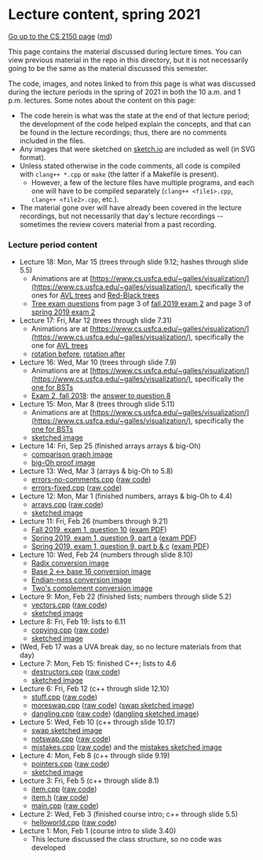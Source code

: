 Lecture content, spring 2021
============================

[Go up to the CS 2150 page](../index.html) ([md](../index.md))

This page contains the material discussed during lecture times.  You can view previous material in the repo in this directory, but it is not necessarily going to be the same as the material discussed this semester.


The code, images, and notes linked to from this page is what was discussed during the lecture periods in the spring of 2021 in both the 10 a.m. and 1 p.m. lectures.  Some notes about the content on this page:

- The code herein is what was the state at the end of that lecture period; the development of the code helped explain the concepts, and that can be found in the lecture recordings; thus, there are no comments included in the files.
- Any images that were sketched on [sketch.io](https://sketch.io/sketchpad/) are included as well (in SVG format).
- Unless stated otherwise in the code comments, all code is compiled with `clang++ *.cpp` or `make` (the latter if a Makefile is present).
    - However, a few of the lecture files have multiple programs, and each one will have to be compiled separately (`clang++ <file1>.cpp`, `clang++ <file2>.cpp`, etc.).
- The material gone over will have already been covered in the lecture recordings, but not necessarily that day's lecture recordings -- sometimes the review covers material from a past recording.

### Lecture period content

- Lecture 18: Mon, Mar 15 (trees through slide 9.12; hashes through slide 5.5)
    - Animations are at [https://www.cs.usfca.edu/~galles/visualization/](https://www.cs.usfca.edu/~galles/visualization/), specifically the ones for [AVL trees](https://www.cs.usfca.edu/~galles/visualization/AVLtree.html) and [Red-Black trees](https://www.cs.usfca.edu/~galles/visualization/RedBlack.html)
    - [Tree exam questions](lec18/code.txt) from page 3 of [fall 2019 exam 2](../../exams/exam2-f19.pdf) and page 3 of [spring 2019 exam 2](../../exams/exam2-s19.pdf)
- Lecture 17: Fri, Mar 12 (trees through slide 7.31)
    - Animations are at [https://www.cs.usfca.edu/~galles/visualization/](https://www.cs.usfca.edu/~galles/visualization/), specifically the one for [AVL trees](https://www.cs.usfca.edu/~galles/visualization/AVLtree.html)
    - [rotation before](lec17/after.svg), [rotation after](lec17/before.svg)
- Lecture 16: Wed, Mar 10 (trees through slide 7.9)
    - Animations are at [https://www.cs.usfca.edu/~galles/visualization/](https://www.cs.usfca.edu/~galles/visualization/), specifically the [one for BSTs](https://www.cs.usfca.edu/~galles/visualization/BST.html)
    - [Exam 2, fall 2018](../../exams/exam2-f18.pdf): the [answer to question 8](lec16/exam2-f18-q8.txt)
- Lecture 15: Mon, Mar 8 (trees through slide 5.11)
    - Animations are at [https://www.cs.usfca.edu/~galles/visualization/](https://www.cs.usfca.edu/~galles/visualization/), specifically the [one for BSTs](https://www.cs.usfca.edu/~galles/visualization/BST.html)
    - [sketched image](lec15/lec15.svg)
- Lecture 14: Fri, Sep 25 (finished arrays arrays & big-Oh)
    - [comparison graph image](lec14/lec14-graph.svg)
    - [big-Oh proof image](lec14/lec14-proof.svg)
- Lecture 13: Wed, Mar 3 (arrays & big-Oh to 5.8)
    - [errors-no-comments.cpp](lec13/errors-no-comments.cpp.html) ([raw code](lec13/errors-no-comments.cpp))
    - [errors-fixed.cpp](lec13/errors-fixed.cpp.html) ([raw code](lec13/errors-fixed.cpp))
- Lecture 12: Mon, Mar 1 (finished numbers, arrays & big-Oh to 4.4)
    - [arrays.cpp](lec12/arrays.cpp.html) ([raw code](lec12/arrays.cpp))
    - [sketched image](lec12/lec12.svg)
- Lecture 11: Fri, Feb 26 (numbers through 9.21)
    - [Fall 2019, exam 1, question 10](lec11/lec11-a.svg) ([exam PDF](../../exams/exam1-f19.pdf))
    - [Spring 2019, exam 1, question 9, part a](lec11/lec11-b.svg) ([exam PDF](../../exams/exam1-s19.pdf))
    - [Spring 2019, exam 1, question 9, part b & c](lec11/lec11-c.svg) ([exam PDF](../../exams/exam1-s19.pdf))
- Lecture 10: Wed, Feb 24 (numbers through slide 8.10)
    - [Radix conversion image](lec10/lec10-a.svg)
    - [Base 2 <-> base 16 conversion image](lec10/lec10-b.svg)
    - [Endian-ness conversion image](lec10/lec10-c.svg)
    - [Two's complement conversion image](lec10/lec10-d.svg)
- Lecture 9: Mon, Feb 22 (finished lists; numbers through slide 5.2)
    - [vectors.cpp](lec09/vectors.cpp.html) ([raw code](lec09/vectors.cpp))
    - [sketched image](lec09/lec09.svg)
- Lecture 8: Fri, Feb 19: lists to 6.11
    - [copying.cpp](lec08/copying.cpp.html) ([raw code](lec08/copying.cpp))
    - [sketched image](lec08/lec08.svg)
- (Wed, Feb 17 was a UVA break day, so no lecture materials from that day)
- Lecture 7: Mon, Feb 15: finished C++; lists to 4.6
    - [destructors.cpp](lec07/destructors.cpp.html) ([raw code](lec07/destructors.cpp))
    - [sketched image](lec07/lec07.svg)
- Lecture 6: Fri, Feb 12 (c++ through slide 12.10)
    - [stuff.cpp](lec06/stuff.cpp.html) ([raw code](lec06/stuff.cpp))
    - [moreswap.cpp](lec06/moreswap.cpp.html) ([raw code](lec06/moreswap.cpp)) ([swap sketched image](lec05/swap.svg))
    - [dangling.cpp](lec06/dangling.cpp.html) ([raw code](lec06/dangling.cpp)) ([dangling sketched image](lec06/dangling.svg))
- Lecture 5: Wed, Feb 10 (c++ through slide 10.17)
    - [swap sketched image](lec05/swap.svg)
    - [notswap.cpp](lec05/notswap.cpp.html) ([raw code](lec05/notswap.cpp))
    - [mistakes.cpp](lec05/mistakes.cpp.html) ([raw code](lec05/mistakes.cpp)) and the [mistakes sketched image](lec05/mistakes.svg)
- Lecture 4: Mon, Feb 8 (c++ through slide 9.19)
    - [pointers.cpp](lec04/pointers.cpp.html) ([raw code](lec04/pointers.cpp))
    - [sketched image](lec04/lec04.svg)
- Lecture 3: Fri, Feb 5 (c++ through slide 8.1)
    - [item.cpp](lec03/item.cpp.html) ([raw code](lec03/item.cpp))
    - [item.h](lec03/item.h.html) ([raw code](lec03/item.h))
    - [main.cpp](lec03/main.cpp.html) ([raw code](lec03/main.cpp))
- Lecture 2: Wed, Feb 3 (finished course intro; c++ through slide 5.5)
    - [helloworld.cpp](lec02/helloworld.cpp.html) ([raw code](lec02/helloworld.cpp))
- Lecture 1: Mon, Feb 1 (course intro to slide 3.40)
    - This lecture discussed the class structure, so no code was developed

